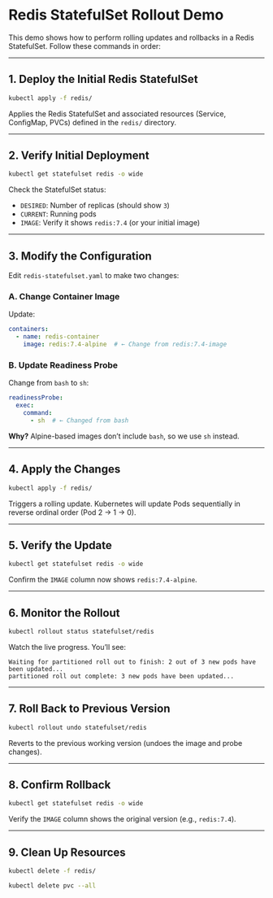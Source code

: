 # Redis StatefulSet Rollout Demo

This demo shows how to perform rolling updates and rollbacks in a Redis StatefulSet. Follow these commands in order:

---

## **1. Deploy the Initial Redis StatefulSet**
```bash
kubectl apply -f redis/
```
Applies the Redis StatefulSet and associated resources (Service, ConfigMap, PVCs) defined in the `redis/` directory.

---

## **2. Verify Initial Deployment**
```bash
kubectl get statefulset redis -o wide
```
Check the StatefulSet status:
- `DESIRED`: Number of replicas (should show `3`)
- `CURRENT`: Running pods
- `IMAGE`: Verify it shows `redis:7.4` (or your initial image)

---

## **3. Modify the Configuration**
Edit `redis-statefulset.yaml` to make two changes:

### A. Change Container Image
Update:
```yaml
containers:
  - name: redis-container
    image: redis:7.4-alpine  # ← Change from redis:7.4-image
```

### B. Update Readiness Probe
Change from `bash` to `sh`:
```yaml
readinessProbe:
  exec:
    command:
      - sh  # ← Changed from bash
```

**Why?** Alpine-based images don’t include `bash`, so we use `sh` instead.

---

## **4. Apply the Changes**
```bash
kubectl apply -f redis/
```
Triggers a rolling update. Kubernetes will update Pods sequentially in reverse ordinal order (Pod 2 → 1 → 0).

---

## **5. Verify the Update**
```bash
kubectl get statefulset redis -o wide
```
Confirm the `IMAGE` column now shows `redis:7.4-alpine`.

---

## **6. Monitor the Rollout**
```bash
kubectl rollout status statefulset/redis
```
Watch the live progress. You’ll see:
```
Waiting for partitioned roll out to finish: 2 out of 3 new pods have been updated...
partitioned roll out complete: 3 new pods have been updated...
```

---

## **7. Roll Back to Previous Version**
```bash
kubectl rollout undo statefulset/redis
```
Reverts to the previous working version (undoes the image and probe changes).

---

## **8. Confirm Rollback**
```bash
kubectl get statefulset redis -o wide
```
Verify the `IMAGE` column shows the original version (e.g., `redis:7.4`).

---

## **9. Clean Up Resources**
```bash
kubectl delete -f redis/
```
```bash
kubectl delete pvc --all
```